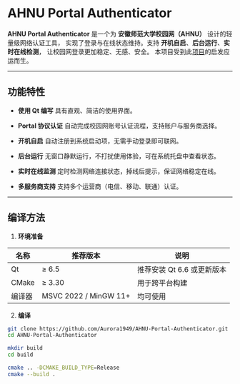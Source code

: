 # AHNU Portal Authenticator

**AHNU Portal Authenticator** 是一个为 **安徽师范大学校园网（AHNU）** 设计的轻量级网络认证工具，
实现了登录与在线状态维持。支持 **开机自启**、**后台运行**、**实时在线检测**， 让校园网登录更加稳定、无感、安全。
本项目受到此[项目]('https://github.com/SweetCaviar/AHNU-Network-Automatic-Csharp')的启发应运而生。

---

## 功能特性

- **使用 Qt 编写**
  具有直观、简洁的使用界面。

- **Portal 协议认证**
  自动完成校园网账号认证流程，支持账户与服务商选择。

- **开机自启**
  自动注册到系统启动项，无需手动登录即可联网。

- **后台运行**
  无窗口静默运行，不打扰使用体验，可在系统托盘中查看状态。

- **实时在线监测**
  定时检测网络连接状态，掉线后提示，保证网络稳定在线。

- **多服务商支持**
  支持多个运营商（电信、移动、联通）认证。

---

## 编译方法

1. **环境准备**

| 名称    | 推荐版本                  | 说明                |
|-------|-----------------------|-------------------|
| Qt    | ≥ 6.5                 | 推荐安装 Qt 6.6 或更新版本 |
| CMake | ≥ 3.30                | 用于跨平台构建           |
| 编译器   | MSVC 2022 / MinGW 11+ | 均可使用              |

2. **编译**

```bash
git clone https://github.com/Aurora1949/AHNU-Portal-Authenticator.git
cd AHNU-Portal-Authenticator

mkdir build
cd build

cmake .. -DCMAKE_BUILD_TYPE=Release
cmake --build .
```